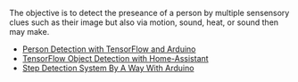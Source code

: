 
The objective is to detect the preseance of a person by multiple sensensory clues
such as their image but also via motion, sound, heat, or sound then may make.

* [Person Detection with TensorFlow and Arduino](https://www.hackster.io/little_lookout/person-detection-with-tensorflow-and-arduino-47ae01)
* [TensorFlow Object Detection with Home-Assistant](https://www.hackster.io/robin-cole/tensorflow-object-detection-with-home-assistant-7cc04b)
* [Step Detection System By A Way With Arduino](https://www.hackster.io/juan-salvador-aleixandre-talens/step-detection-system-by-a-way-with-arduino-bc6f3a)
